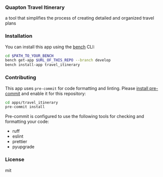 ### Quapton Travel Itinerary

a tool that simplifies the process of creating detailed and organized travel plans

### Installation

You can install this app using the [bench](https://github.com/frappe/bench) CLI:

```bash
cd $PATH_TO_YOUR_BENCH
bench get-app $URL_OF_THIS_REPO --branch develop
bench install-app travel_itinerary
```

### Contributing

This app uses `pre-commit` for code formatting and linting. Please [install pre-commit](https://pre-commit.com/#installation) and enable it for this repository:

```bash
cd apps/travel_itinerary
pre-commit install
```

Pre-commit is configured to use the following tools for checking and formatting your code:

- ruff
- eslint
- prettier
- pyupgrade

### License

mit
